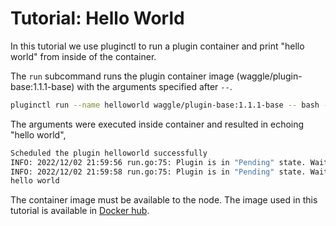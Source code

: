 # Tutorial: Hello World 
In this tutorial we use pluginctl to run a plugin container and print "hello world" from inside of the container.


The `run` subcommand runs the plugin container image (waggle/plugin-base:1.1.1-base) with the arguments specified after `--`.
```bash
pluginctl run --name helloworld waggle/plugin-base:1.1.1-base -- bash -c 'echo "hello world"'
```

The arguments were executed inside container and resulted in echoing "hello world",
```bash
Scheduled the plugin helloworld successfully 
INFO: 2022/12/02 21:59:56 run.go:75: Plugin is in "Pending" state. Waiting...
INFO: 2022/12/02 21:59:58 run.go:75: Plugin is in "Pending" state. Waiting...
hello world
```

The container image must be available to the node. The image used in this tutorial is available in [Docker hub](https://hub.docker.com/r/waggle/plugin-base).
